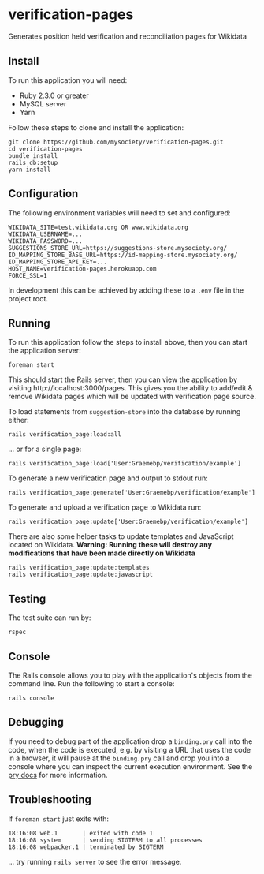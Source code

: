 # verification-pages

Generates position held verification and reconciliation pages for Wikidata

## Install

To run this application you will need:

- Ruby 2.3.0 or greater
- MySQL server
- Yarn

Follow these steps to clone and install the application:

    git clone https://github.com/mysociety/verification-pages.git
    cd verification-pages
    bundle install
    rails db:setup
    yarn install

## Configuration

The following environment variables will need to set and configured:

    WIKIDATA_SITE=test.wikidata.org OR www.wikidata.org
    WIKIDATA_USERNAME=...
    WIKIDATA_PASSWORD=...
    SUGGESTIONS_STORE_URL=https://suggestions-store.mysociety.org/
    ID_MAPPING_STORE_BASE_URL=https://id-mapping-store.mysociety.org/
    ID_MAPPING_STORE_API_KEY=...
    HOST_NAME=verification-pages.herokuapp.com
    FORCE_SSL=1

In development this can be achieved by adding these to a `.env` file in the
project root.

## Running

To run this application follow the steps to install above, then you can start
the application server:

    foreman start

This should start the Rails server, then you can view the application by
visiting http://localhost:3000/pages. This gives you the ability to add/edit
& remove Wikidata pages which will be updated with verification page source.

To load statements from `suggestion-store` into the database by running either:

    rails verification_page:load:all

... or for a single page:

    rails verification_page:load['User:Graemebp/verification/example']

To generate a new verification page and output to stdout run:

    rails verification_page:generate['User:Graemebp/verification/example']

To generate and upload a verification page to Wikidata run:

    rails verification_page:update['User:Graemebp/verification/example']

There are also some helper tasks to update templates and JavaScript located on
Wikidata. __Warning: Running these will destroy any modifications that have been
made directly on Wikidata__

    rails verification_page:update:templates
    rails verification_page:update:javascript

## Testing

The test suite can run by:

    rspec

## Console

The Rails console allows you to play with the application's objects from the
command line. Run the following to start a console:

    rails console

## Debugging

If you need to debug part of the application drop a `binding.pry` call into the
code, when the code is executed, e.g. by visiting a URL that uses the code in
a browser, it will pause at the `binding.pry` call and drop you into a console
where you can inspect the current execution environment. See the [pry
docs](https://github.com/pry/pry) for more information.

## Troubleshooting

If `foreman start` just exits with:

    18:16:08 web.1       | exited with code 1
    18:16:08 system      | sending SIGTERM to all processes
    18:16:08 webpacker.1 | terminated by SIGTERM

... try running `rails server` to see the error message.
